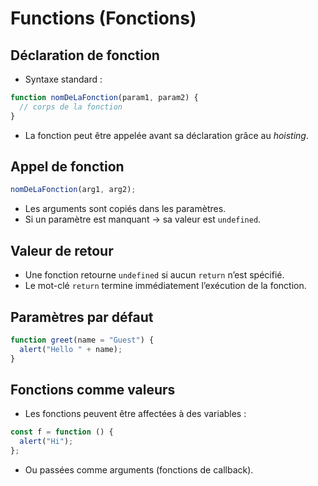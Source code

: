 # Functions (Fonctions)

## Déclaration de fonction

- Syntaxe standard :

```js
function nomDeLaFonction(param1, param2) {
  // corps de la fonction
}
```

- La fonction peut être appelée avant sa déclaration grâce au _hoisting_.

## Appel de fonction

```js
nomDeLaFonction(arg1, arg2);
```

- Les arguments sont copiés dans les paramètres.
- Si un paramètre est manquant → sa valeur est `undefined`.

## Valeur de retour

- Une fonction retourne `undefined` si aucun `return` n’est spécifié.
- Le mot-clé `return` termine immédiatement l’exécution de la fonction.

## Paramètres par défaut

```js
function greet(name = "Guest") {
  alert("Hello " + name);
}
```

## Fonctions comme valeurs

- Les fonctions peuvent être affectées à des variables :

```js
const f = function () {
  alert("Hi");
};
```

- Ou passées comme arguments (fonctions de callback).
